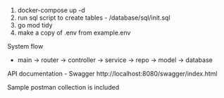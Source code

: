 1. docker-compose up -d
2. run sql script to create tables - /database/sql/init.sql
3. go mod tidy
4. make a copy of .env from example.env


System flow
- main -> router -> controller -> service -> repo -> model -> database

API documentation - Swagger
http://localhost:8080/swagger/index.html

Sample postman collection is included
